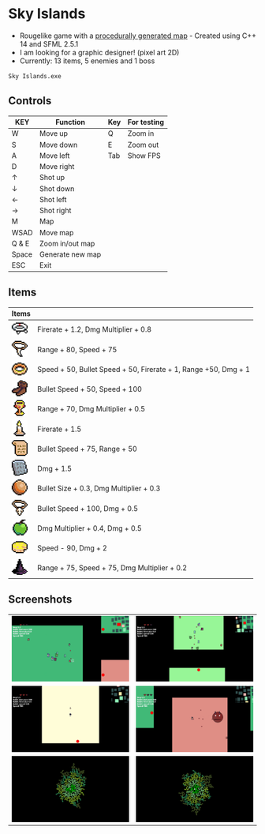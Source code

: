 # Sky Islands

- Rougelike game with a [procedurally generated map][generator] - Created using C++ 14 and SFML 2.5.1
- I am looking for a graphic designer! (pixel art 2D)
- Currently: 13 items, 5 enemies and 1 boss

```sh
Sky Islands.exe
```
<a name="ctr"></a>
## Controls
| KEY | Function | Key | For testing |
| ------ | ------ | ------ | ------ |
| W | Move up | Q | Zoom in |
| S | Move down | E | Zoom out |
| A | Move left | Tab | Show FPS |
| D | Move right |
| ↑ | Shot up |
| ↓ | Shot down |
| ← | Shot left |
| → | Shot right |
| M | Map |
| WSAD | Move map |
| Q & E | Zoom in/out map |
| Space | Generate new map |
| ESC | Exit |

<a name="itm"></a>
## Items
| Items |  | 
| ------ | ------ |
| ![Photo](https://github.com/Clwmm/SkyIslandsGame/blob/main/Sky%20Islands%20Beta%202.3/res/graphics/items/item0.png) | Firerate + 1.2, Dmg Multiplier + 0.8 |
| ![Photo](https://github.com/Clwmm/SkyIslandsGame/blob/main/Sky%20Islands%20Beta%202.3/res/graphics/items/item1.png) | Range + 80, Speed + 75 |
| ![Photo](https://github.com/Clwmm/SkyIslandsGame/blob/main/Sky%20Islands%20Beta%202.3/res/graphics/items/item2.png) | Speed + 50, Bullet Speed + 50, Firerate + 1, Range +50, Dmg + 1 |
| ![Photo](https://github.com/Clwmm/SkyIslandsGame/blob/main/Sky%20Islands%20Beta%202.3/res/graphics/items/item3.png) | Bullet Speed + 50, Speed + 100 |
| ![Photo](https://github.com/Clwmm/SkyIslandsGame/blob/main/Sky%20Islands%20Beta%202.3/res/graphics/items/item4.png) | Range + 70, Dmg Multiplier + 0.5 |
| ![Photo](https://github.com/Clwmm/SkyIslandsGame/blob/main/Sky%20Islands%20Beta%202.3/res/graphics/items/item5.png) | Firerate + 1.5 |
| ![Photo](https://github.com/Clwmm/SkyIslandsGame/blob/main/Sky%20Islands%20Beta%202.3/res/graphics/items/item6.png) | Bullet Speed + 75, Range + 50 |
| ![Photo](https://github.com/Clwmm/SkyIslandsGame/blob/main/Sky%20Islands%20Beta%202.3/res/graphics/items/item7.png) | Dmg + 1.5 |
| ![Photo](https://github.com/Clwmm/SkyIslandsGame/blob/main/Sky%20Islands%20Beta%202.3/res/graphics/items/item8.png) | Bullet Size + 0.3, Dmg Multiplier + 0.3 |
| ![Photo](https://github.com/Clwmm/SkyIslandsGame/blob/main/Sky%20Islands%20Beta%202.3/res/graphics/items/item9.png) | Bullet Speed + 100, Dmg + 0.5 |
| ![Photo](https://github.com/Clwmm/SkyIslandsGame/blob/main/Sky%20Islands%20Beta%202.3/res/graphics/items/item10.png) | Dmg Multiplier + 0.4, Dmg + 0.5 |
| ![Photo](https://github.com/Clwmm/SkyIslandsGame/blob/main/Sky%20Islands%20Beta%202.3/res/graphics/items/item11.png) | Speed - 90, Dmg + 2 |
| ![Photo](https://github.com/Clwmm/SkyIslandsGame/blob/main/Sky%20Islands%20Beta%202.3/res/graphics/items/item12.png) | Range + 75, Speed + 75, Dmg Multiplier + 0.2 |

<a name="sss"></a>
## Screenshots
| | |
| ------ | ------ |
| ![Photo](https://github.com/Clwmm/SkyIslandsGame/blob/main/Sky%20Islands%20Beta%202.3/res/graphics/1.png) | ![Photo](https://github.com/Clwmm/SkyIslandsGame/blob/main/Sky%20Islands%20Beta%202.3/res/graphics/2.png) |
| ![Photo](https://github.com/Clwmm/SkyIslandsGame/blob/main/Sky%20Islands%20Beta%202.3/res/graphics/3.png) | ![Photo](https://github.com/Clwmm/SkyIslandsGame/blob/main/Sky%20Islands%20Beta%202.3/res/graphics/4.png) |
| ![Photo](https://github.com/Clwmm/SkyIslandsGame/blob/main/Sky%20Islands%20Beta%202.3/res/graphics/5.png) | ![Photo](https://github.com/Clwmm/SkyIslandsGame/blob/main/Sky%20Islands%20Beta%202.3/res/graphics/6.png) |


[generator]: https://github.com/Clwmm/ProceduralMapGenerator
